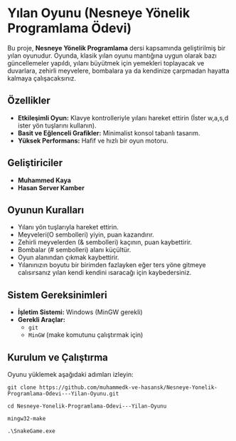 # Yılan Oyunu (Nesneye Yönelik Programlama Ödevi)

Bu proje, **Nesneye Yönelik Programlama** dersi kapsamında geliştirilmiş bir yılan oyunudur. Oyunda, klasik yılan oyunu mantığına uygun olarak bazı güncellemeler yapıldı, yılanı büyütmek için yemekleri toplayacak ve duvarlara, zehirli meyvelere, bombalara ya da kendinize çarpmadan hayatta kalmaya çalışacaksınız. 

## Özellikler

- **Etkileşimli Oyun:** Klavye kontrolleriyle yılanı hareket ettirin (İster w,a,s,d ister yön tuşlarını kullanın).
- **Basit ve Eğlenceli Grafikler:** Minimalist konsol tabanlı tasarım.
- **Yüksek Performans:** Hafif ve hızlı bir oyun motoru.

## Geliştiriciler

- **Muhammed Kaya**
- **Hasan Server Kamber**

## Oyunun Kuralları

- Yılanı yön tuşlarıyla hareket ettirin.
- Meyveleri(O sembolleri) yiyin, puan kazandırır.
- Zehirli meyvelerden (& sembolleri) kaçının, puan kaybettirir.
- Bombalar (# sembolleri) alanı küçültür.
- Oyun alanından çıkmak kaybettirir.
- Yılanınızın boyutu bir birimden fazlayken eğer ters yöne gitmeye calısırsanız yılan kendi kendini ısaracağı için kaybedersiniz.

## Sistem Gereksinimleri

- **İşletim Sistemi:** Windows (MinGW gerekli)
- **Gerekli Araçlar:**
  - `git`
  - `MinGW` (make komutunu çalıştırmak için)

## Kurulum ve Çalıştırma

Oyunu yüklemek aşağıdaki adımları izleyin:

```
git clone https://github.com/muhammedk-ve-hasansk/Nesneye-Yonelik-Programlama-Odevi---Yilan-Oyunu.git
```
```
cd Nesneye-Yonelik-Programlama-Odevi---Yilan-Oyunu
```
```
mingw32-make
```
```
.\SnakeGame.exe
```
